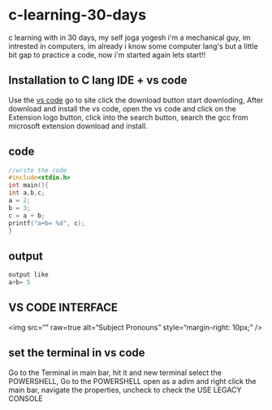 # c-learning-30-days
c learning with in 30 days, my self joga yogesh i'm a mechanical guy, im intrested in computers, im already i know some computer lang's but a little bit gap to practice a code, now i'm started again lets start!!
## Installation to C lang IDE + vs code
Use the [vs code]( https://code.visualstudio.com/ ) go to site click the download button start downloding, After download and install the vs code, open the vs code and click on the Extension logo button, click into the search button, search the gcc from microsoft extension download and install.

## code
```c
//write the code 
#include<stdio.h>
int main(){
int a,b,c;
a = 2;
b = 3;
c = a + b;
printf("a+b= %d", c);
}

```
## output
```c
output like 
a+b= 5
```
## VS CODE INTERFACE
<img
src=“”
raw=true
alt=“Subject Pronouns”
style=“margin-right: 10px;”
/>
## set the terminal in vs code
Go to the Terminal in main bar, hit it and new terminal select the POWERSHELL,
Go to the POWERSHELL open as a adim and right click the main bar, navigate the properties, uncheck to check the USE LEGACY CONSOLE
